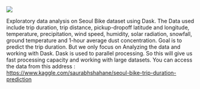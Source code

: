 <img src="https://img.shields.io/badge/-Python-blue">

Exploratory data analysis on Seoul Bike dataset using Dask. The Data used include trip duration, trip distance, pickup-dropoff latitude and longitude, temperature, precipitation, wind speed, humidity, solar radiation, snowfall, ground temperature and 1-hour average dust concentration.
Goal is to predict the trip duration. But we only focus on Analyzing the data and working with Dask.
Dask is used to parallel processing. So this will give us fast processing capacity and working with large datasets. 
You can access the data from this address : https://www.kaggle.com/saurabhshahane/seoul-bike-trip-duration-prediction

